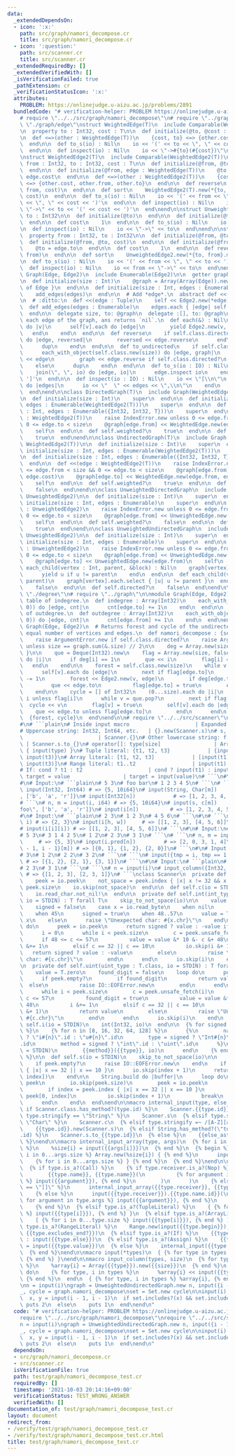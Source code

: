 ```yaml
---
data:
  _extendedDependsOn:
  - icon: ':x:'
    path: src/graph/namori_decompose.cr
    title: src/graph/namori_decompose.cr
  - icon: ':question:'
    path: src/scanner.cr
    title: src/scanner.cr
  _extendedRequiredBy: []
  _extendedVerifiedWith: []
  _isVerificationFailed: true
  _pathExtension: cr
  _verificationStatusIcon: ':x:'
  attributes:
    PROBLEM: https://onlinejudge.u-aizu.ac.jp/problems/2891
  bundledCode: "# verification-helper: PROBLEM https://onlinejudge.u-aizu.ac.jp/problems/2891\n\
    # require \"../../src/graph/namori_decompose\"\n# require \"../graph\"\n# require\
    \ \"./graph/edge\"\nstruct WeightedEdge(T)\n  include Comparable(WeightedEdge(T))\n\
    \n  property to : Int32, cost : T\n\n  def initialize(@to, @cost : T)\n  end\n\
    \n  def <=>(other : WeightedEdge(T))\n    {cost, to} <=> {other.cost, other.to}\n\
    \  end\n\n  def to_s(io) : Nil\n    io << '(' << to << \", \" << cost << ')'\n\
    \  end\n\n  def inspect(io) : Nil\n    io << \"->#{to}(#{cost})\"\n  end\nend\n\
    \nstruct WeightedEdge2(T)\n  include Comparable(WeightedEdge2(T))\n\n  property\
    \ from : Int32, to : Int32, cost : T\n\n  def initialize(@from, @to, @cost : T)\n\
    \  end\n\n  def initialize(@from, edge : WeightedEdge(T))\n    @to, @cost = edge.to,\
    \ edge.cost\n  end\n\n  def <=>(other : WeightedEdge2(T))\n    {cost, from, to}\
    \ <=> {other.cost, other.from, other.to}\n  end\n\n  def reverse\n    WeightedEdge2(T).new(to,\
    \ from, cost)\n  end\n\n  def sort\n    WeightedEdge2(T).new(*{to, from}.minmax,\
    \ cost)\n  end\n\n  def to_s(io) : Nil\n    io << '(' << from << \", \" << to\
    \ << \", \" << cost << ')'\n  end\n\n  def inspect(io) : Nil\n    io << from <<\
    \ \"->\" << to << '(' << cost << ')'\n  end\nend\n\nstruct UnweightedEdge\n  property\
    \ to : Int32\n\n  def initialize(@to)\n  end\n\n  def initialize(@to, cost)\n\
    \  end\n\n  def cost\n    1\n  end\n\n  def to_s(io) : Nil\n    io << to\n  end\n\
    \n  def inspect(io) : Nil\n    io << \"->\" << to\n  end\nend\n\nstruct UnweightedEdge2\n\
    \  property from : Int32, to : Int32\n\n  def initialize(@from, @to)\n  end\n\n\
    \  def initialize(@from, @to, cost)\n  end\n\n  def initialize(@from, edge : UnweightedEdge)\n\
    \    @to = edge.to\n  end\n\n  def cost\n    1\n  end\n\n  def reverse\n    UnweightedEdge2.new(to,\
    \ from)\n  end\n\n  def sort\n    UnweightedEdge2.new(*{to, from}.minmax)\n  end\n\
    \n  def to_s(io) : Nil\n    io << '(' << from << \", \" << to << ')'\n  end\n\n\
    \  def inspect(io) : Nil\n    io << from << \"->\" << to\n  end\nend\n\nmodule\
    \ Graph(Edge, Edge2)\n  include Enumerable(Edge2)\n\n  getter graph : Array(Array(Edge))\n\
    \n  def initialize(size : Int)\n    @graph = Array(Array(Edge)).new(size) { []\
    \ of Edge }\n  end\n\n  def initialize(size : Int, edges : Enumerable)\n    initialize(size)\n\
    \    add_edges(edges)\n  end\n\n  # Add *edge*.\n  abstract def <<(edge : Edge2)\n\
    \n  # :ditto:\n  def <<(edge : Tuple)\n    self << Edge2.new(*edge)\n  end\n\n\
    \  def add_edges(edges : Enumerable)\n    edges.each { |edge| self << edge }\n\
    \  end\n\n  delegate size, to: @graph\n  delegate :[], to: @graph\n\n  # Yields\
    \ each edge of the graph, ans returns `nil`.\n  def each(&) : Nil\n    (0...size).each\
    \ do |v|\n      self[v].each do |edge|\n        yield Edge2.new(v, edge)\n   \
    \   end\n    end\n  end\n\n  def reverse\n    if self.class.directed?\n      each_with_object(self.class.new(size))\
    \ do |edge, reversed|\n        reversed << edge.reverse\n      end\n    else\n\
    \      dup\n    end\n  end\n\n  def to_undirected\n    if self.class.directed?\n\
    \      each_with_object(self.class.new(size)) do |edge, graph|\n        graph\
    \ << edge\n        graph << edge.reverse if self.class.directed?\n      end\n\
    \    else\n      dup\n    end\n  end\n\n  def to_s(io : IO) : Nil\n    io << '['\n\
    \    join(\", \", io) do |edge, io|\n      edge.inspect io\n    end\n    io <<\
    \ ']'\n  end\n\n  def inspect(io : IO) : Nil\n    io << \"[\\n\"\n    graph.each\
    \ do |edges|\n      io << \"  \" << edges << \",\\n\"\n    end\n    io << ']'\n\
    \  end\nend\n\nclass DirectedGraph(T)\n  include Graph(WeightedEdge(T), WeightedEdge2(T))\n\
    \n  def initialize(size : Int)\n    super\n  end\n\n  def initialize(size : Int,\
    \ edges : Enumerable(WeightedEdge2(T)))\n    super\n  end\n\n  def initialize(size\
    \ : Int, edges : Enumerable({Int32, Int32, T}))\n    super\n  end\n\n  def <<(edge\
    \ : WeightedEdge2(T))\n    raise IndexError.new unless 0 <= edge.from < size &&\
    \ 0 <= edge.to < size\n    @graph[edge.from] << WeightedEdge.new(edge.to, edge.cost)\n\
    \    self\n  end\n\n  def self.weighted?\n    true\n  end\n\n  def self.directed?\n\
    \    true\n  end\nend\n\nclass UndirectedGraph(T)\n  include Graph(WeightedEdge(T),\
    \ WeightedEdge2(T))\n\n  def initialize(size : Int)\n    super\n  end\n\n  def\
    \ initialize(size : Int, edges : Enumerable(WeightedEdge2(T)))\n    super\n  end\n\
    \n  def initialize(size : Int, edges : Enumerable({Int32, Int32, T}))\n    super\n\
    \  end\n\n  def <<(edge : WeightedEdge2(T))\n    raise IndexError.new unless 0\
    \ <= edge.from < size && 0 <= edge.to < size\n    @graph[edge.from] << WeightedEdge.new(edge.to,\
    \ edge.cost)\n    @graph[edge.to] << WeightedEdge.new(edge.from, edge.cost)\n\
    \    self\n  end\n\n  def self.weighted?\n    true\n  end\n\n  def self.directed?\n\
    \    false\n  end\nend\n\nclass UnweightedDirectedGraph\n  include Graph(UnweightedEdge,\
    \ UnweightedEdge2)\n\n  def initialize(size : Int)\n    super\n  end\n\n  def\
    \ initialize(size : Int, edges : Enumerable)\n    super\n  end\n\n  def <<(edge\
    \ : UnweightedEdge2)\n    raise IndexError.new unless 0 <= edge.from < size &&\
    \ 0 <= edge.to < size\n    @graph[edge.from] << UnweightedEdge.new(edge.to)\n\
    \    self\n  end\n\n  def self.weighted?\n    false\n  end\n\n  def self.directed?\n\
    \    true\n  end\nend\n\nclass UnweightedUndirectedGraph\n  include Graph(UnweightedEdge,\
    \ UnweightedEdge2)\n\n  def initialize(size : Int)\n    super\n  end\n\n  def\
    \ initialize(size : Int, edges : Enumerable)\n    super\n  end\n\n  def <<(edge\
    \ : UnweightedEdge2)\n    raise IndexError.new unless 0 <= edge.from < size &&\
    \ 0 <= edge.to < size\n    @graph[edge.from] << UnweightedEdge.new(edge.to)\n\
    \    @graph[edge.to] << UnweightedEdge.new(edge.from)\n    self\n  end\n\n  def\
    \ each_child(vertex : Int, parent, &block) : Nil\n    graph[vertex].each do |u|\n\
    \      yield u if u != parent\n    end\n  end\n\n  def each_child(vertex : Int,\
    \ parent)\n    graph[vertex].each.select { |u| u != parent }\n  end\n\n  def self.weighted?\n\
    \    false\n  end\n\n  def self.directed?\n    false\n  end\nend\n\n# require\
    \ \"./degree\"\n# require \"../graph\"\n\nmodule Graph(Edge, Edge2)\n  # Returns\
    \ table of indegree.\n  def indegree : Array(Int32)\n    each_with_object(Array.new(size,\
    \ 0)) do |edge, cnt|\n      cnt[edge.to] += 1\n    end\n  end\n\n  # Returns table\
    \ of outdegree.\n  def outdegree : Array(Int32)\n    each_with_object(Array.new(size,\
    \ 0)) do |edge, cnt|\n      cnt[edge.from] += 1\n    end\n  end\nend\n\nmodule\
    \ Graph(Edge, Edge2)\n  # Returns forest and cycle of the undirected graph with\
    \ equal number of vertices and edges.\n  def namori_decompose : {self, Array(Int32)}\n\
    \    raise ArgumentError.new if self.class.directed?\n    raise ArgumentError.new\
    \ unless size == graph.sum(&.size) // 2\n\n    deg = Array.new(size) { |i| self[i].size\
    \ }\n\n    que = Deque(Int32).new\n    flag = Array.new(size, false)\n    (0...size).each\
    \ do |i|\n      if deg[i] == 1\n        que << i\n        flag[i] = true\n   \
    \   end\n    end\n\n    forest = self.class.new(size)\n    while v = que.shift?\n\
    \      self[v].each do |edge|\n        next if flag[edge.to]\n        deg[edge.to]\
    \ -= 1\n        forest << Edge2.new(v, edge)\n        if deg[edge.to] == 1\n \
    \         que << edge.to\n          flag[edge.to] = true\n        end\n      end\n\
    \    end\n\n    cycle = [] of Int32\n    (0...size).each do |i|\n      que <<\
    \ i unless flag[i]\n      while v = que.pop?\n        next if flag[v]\n      \
    \  cycle << v\n        flag[v] = true\n        self[v].each do |edge|\n      \
    \    que << edge.to unless flag[edge.to]\n        end\n      end\n    end\n  \
    \  {forest, cycle}\n  end\nend\n\n# require \"../../src/scanner\"\n# ### Specifications\n\
    #\n# ```plain\n# Inside input macro                     | Expanded code\n# ---------------------------------------+---------------------------------------\n\
    # Uppercase string: Int32, Int64, etc.   | {}.new(Scanner.s)\n# s, c, i, iN, uN\
    \                        | Scanner.{}\n# Other lowercase string: f, big_i, etc.\
    \ | Scanner.s.to_{}\n# operator[]: type[size]                 | Array.new(input(size))\
    \ { input(type) }\n# Tuple literal: {t1, t2, t3}            | {input(t1), input(t2),\
    \ input(t3)}\n# Array literal: [t1, t2, t3]            | [input(t1), input(t2),\
    \ input(t3)]\n# Range literal: t1..t2                  | input(t1)..input(t2)\n\
    # If: cond ? t1 : t2                     | cond ? input(t1) : input(t2)\n# Assign:\
    \ target = value                 | target = input(value)\n# ```\n#\n# ### Examples\n\
    #\n# Input:\n# ```plain\n# 5 3\n# foo bar\n# 1 2 3 4 5\n# ```\n# ```\n# n, m =\
    \ input(Int32, Int64) # => {5, 10i64}\n# input(String, Char[m])     # => {\"foo\"\
    , ['b', 'a', 'r']}\n# input(Int32[n])            # => [1, 2, 3, 4, 5]\n# ```\n\
    # ```\n# n, m = input(i, i64) # => {5, 10i64}\n# input(s, c[m])       # => {\"\
    foo\", ['b', 'a', 'r']}\n# input(i[n])          # => [1, 2, 3, 4, 5]\n# ```\n\
    #\n# Input:\n# ```plain\n# 2 3\n# 1 2 3\n# 4 5 6\n# ```\n#\n# ```\n# h, w = input(i,\
    \ i) # => {2, 3}\n# input(i[h, w])     # => [[1, 2, 3], [4, 5, 6]]\n# ```\n# ```\n\
    # input(i[i][i]) # => [[1, 2, 3], [4, 5, 6]]\n# ```\n#\n# Input:\n# ```plain\n\
    # 5 3\n# 3 1 4 2 5\n# 1 2\n# 2 3\n# 3 1\n# ```\n# ```\n# n, m = input(i, i)  \
    \     # => {5, 3}\n# input(i.pred[n])         # => [2, 0, 3, 1, 4]\n# input({i\
    \ - 1, i - 1}[m]) # => [{0, 1}, {1, 2}, {2, 0}]\n# ```\n#\n# Input:\n# ```plain\n\
    # 3\n# 1 2\n# 2 2\n# 3 2\n# ```\n# ```\n# input({tmp = i, tmp == 1 ? i : i.pred}[i])\
    \ # => [{1, 2}, {2, 1}, {3, 1}]\n# ```\n#\n# Input:\n# ```plain\n# 3\n# 1 2\n\
    # 2 3\n# 3 1\n# ```\n# ```\n# n = input(i)\n# input_column({Int32, Int32}, n)\
    \ # => {[1, 2, 3], [2, 3, 1]}\n# ```\nclass Scanner\n  private def self.skip_to_not_space(io)\n\
    \    peek = io.peek\n    not_space = peek.index { |x| x != 32 && x != 10 } ||\
    \ peek.size\n    io.skip(not_space)\n  end\n\n  def self.c(io = STDIN)\n    skip_to_not_space(io)\n\
    \    io.read_char.not_nil!\n  end\n\n  private def self.int(int_type : T.class,\
    \ io = STDIN) : T forall T\n    skip_to_not_space(io)\n\n    value = T.zero\n\
    \    signed = false\n    case x = io.read_byte\n    when nil\n      raise IO::EOFError.new\n\
    \    when 45\n      signed = true\n    when 48..57\n      value = T.new 48 &-\
    \ x\n    else\n      raise \"Unexpected char: #{x.chr}\"\n    end\n\n    loop\
    \ do\n      peek = io.peek\n      return signed ? value : -value if peek.empty?\n\
    \      i = 0\n      while i < peek.size\n        c = peek.unsafe_fetch(i)\n  \
    \      if 48 <= c <= 57\n          value = value &* 10 &- c &+ 48\n          i\
    \ &+= 1\n        elsif c == 32 || c == 10\n          io.skip(i &+ 1)\n       \
    \   return signed ? value : -value\n        else\n          raise \"Unexpected\
    \ char: #{c.chr}\"\n        end\n      end\n      io.skip(i)\n    end\n  end\n\
    \n  private def self.uint(uint_type : T.class, io = STDIN) : T forall T\n    skip_to_not_space(io)\n\
    \    value = T.zero\n    found_digit = false\n    loop do\n      peek = io.peek\n\
    \      if peek.empty?\n        if found_digit\n          return value\n      \
    \  else\n          raise IO::EOFError.new\n        end\n      end\n      i = 0\n\
    \      while i < peek.size\n        c = peek.unsafe_fetch(i)\n        if 48 <=\
    \ c <= 57\n          found_digit = true\n          value = value &* 10 &+ c &-\
    \ 48\n          i &+= 1\n        elsif c == 32 || c == 10\n          io.skip(i\
    \ &+ 1)\n          return value\n        else\n          raise \"Unexpected char:\
    \ #{c.chr}\"\n        end\n      end\n      io.skip(i)\n    end\n  end\n\n  def\
    \ self.i(io = STDIN)\n    int(Int32, io)\n  end\n\n  {% for signed in [true, false]\
    \ %}\n    {% for n in [8, 16, 32, 64, 128] %}\n      {%\n        name = signed\
    \ ? \"i#{n}\".id : \"u#{n}\".id\n        type = signed ? \"Int#{n}\".id : \"UInt#{n}\"\
    .id\n        method = signed ? \"int\".id : \"uint\".id\n      %}\n      def self.{{name}}(io\
    \ = STDIN)\n        {{method}}({{type}}, io)\n      end\n    {% end %}\n  {% end\
    \ %}\n\n  def self.s(io = STDIN)\n    skip_to_not_space(io)\n\n    peek = io.peek\n\
    \    if peek.empty?\n      raise IO::EOFError.new\n    end\n    if index = peek.index\
    \ { |x| x == 32 || x == 10 }\n      io.skip(index + 1)\n      return String.new(peek[0,\
    \ index])\n    end\n\n    String.build do |buffer|\n      loop do\n        buffer.write\
    \ peek\n        io.skip(peek.size)\n        peek = io.peek\n        break if peek.empty?\n\
    \        if index = peek.index { |x| x == 32 || x == 10 }\n          buffer.write\
    \ peek[0, index]\n          io.skip(index + 1)\n          break\n        end\n\
    \      end\n    end\n  end\nend\n\nmacro internal_input(type, else_ast)\n  {%\
    \ if Scanner.class.has_method?(type.id) %}\n    Scanner.{{type.id}}\n  {% elsif\
    \ type.stringify == \"String\" %}\n    Scanner.s\n  {% elsif type.stringify ==\
    \ \"Char\" %}\n    Scanner.c\n  {% elsif type.stringify =~ /[A-Z][a-z0-9_]*/ %}\n\
    \    {{type.id}}.new(Scanner.s)\n  {% elsif String.has_method?(\"to_#{type}\"\
    .id) %}\n    Scanner.s.to_{{type.id}}\n  {% else %}\n    {{else_ast}}\n  {% end\
    \ %}\nend\n\nmacro internal_input_array(type, args)\n  {% for i in 0...args.size\
    \ %}\n    %size{i} = input({{args[i]}})\n  {% end %}\n  {% begin %}\n    {% for\
    \ i in 0...args.size %} Array.new(%size{i}) { {% end %}\n      input({{type.id}})\n\
    \    {% for i in 0...args.size %} } {% end %}\n  {% end %}\nend\n\nmacro input(type)\n\
    \  {% if type.is_a?(Call) %}\n    {% if type.receiver.is_a?(Nop) %}\n      internal_input(\n\
    \        {{type.name}}, {{type.name}}(\n          {% for argument in type.args\
    \ %} input({{argument}}), {% end %}\n        )\n      )\n    {% elsif type.name.stringify\
    \ == \"[]\" %}\n      internal_input_array({{type.receiver}}, {{type.args}})\n\
    \    {% else %}\n      input({{type.receiver}}).{{type.name.id}}(\n        {%\
    \ for argument in type.args %} input({{argument}}), {% end %}\n      ) {{type.block}}\n\
    \    {% end %}\n  {% elsif type.is_a?(TupleLiteral) %}\n    { {% for i in 0...type.size\
    \ %} input({{type[i]}}), {% end %} }\n  {% elsif type.is_a?(ArrayLiteral) %}\n\
    \    [ {% for i in 0...type.size %} input({{type[i]}}), {% end %} ]\n  {% elsif\
    \ type.is_a?(RangeLiteral) %}\n    Range.new(input({{type.begin}}), input({{type.end}}),\
    \ {{type.excludes_end?}})\n  {% elsif type.is_a?(If) %}\n    {{type.cond}} ? input({{type.then}})\
    \ : input({{type.else}})\n  {% elsif type.is_a?(Assign) %}\n    {{type.target}}\
    \ = input({{type.value}})\n  {% else %}\n    internal_input({{type.id}}, {{type.id}})\n\
    \  {% end %}\nend\n\nmacro input(*types)\n  { {% for type in types %} input({{type}}),\
    \ {% end %} }\nend\n\nmacro input_column(types, size)\n  {% for type, i in types\
    \ %}\n    %array{i} = Array({{type}}).new({{size}})\n  {% end %}\n  {{size}}.times\
    \ do\n    {% for type, i in types %}\n      %array{i} << input({{type}})\n   \
    \ {% end %}\n  end\n  { {% for type, i in types %} %array{i}, {% end %} }\nend\n\
    \nn = input(i)\ngraph = UnweightedUndirectedGraph.new n, input({i - 1, i - 1}[n])\n\
    _, cycle = graph.namori_decompose\nset = Set.new cycle\n\ninput(i).times do\n\
    \  x, y = input(i - 1, i - 1)\n  if set.includes?(x) && set.includes?(y)\n   \
    \ puts 2\n  else\n    puts 1\n  end\nend\n"
  code: "# verification-helper: PROBLEM https://onlinejudge.u-aizu.ac.jp/problems/2891\n\
    require \"../../src/graph/namori_decompose\"\nrequire \"../../src/scanner\"\n\n\
    n = input(i)\ngraph = UnweightedUndirectedGraph.new n, input({i - 1, i - 1}[n])\n\
    _, cycle = graph.namori_decompose\nset = Set.new cycle\n\ninput(i).times do\n\
    \  x, y = input(i - 1, i - 1)\n  if set.includes?(x) && set.includes?(y)\n   \
    \ puts 2\n  else\n    puts 1\n  end\nend\n"
  dependsOn:
  - src/graph/namori_decompose.cr
  - src/scanner.cr
  isVerificationFile: true
  path: test/graph/namori_decompose_test.cr
  requiredBy: []
  timestamp: '2021-10-03 20:14:16+09:00'
  verificationStatus: TEST_WRONG_ANSWER
  verifiedWith: []
documentation_of: test/graph/namori_decompose_test.cr
layout: document
redirect_from:
- /verify/test/graph/namori_decompose_test.cr
- /verify/test/graph/namori_decompose_test.cr.html
title: test/graph/namori_decompose_test.cr
---
```

